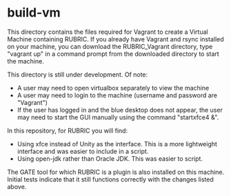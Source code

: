 # build-vm


This directory contains the files required for Vagrant to create a Virtual Machine containing RUBRIC. If you already have Vagrant and rsync installed on your machine, you can download the RUBRIC_Vagrant directory, type "vagrant up" in a command prompt from the downloaded directory to start the machine.

This directory is still under development. Of note:
* A user may need to open virtualbox separately to view the machine
* A user may need to login to the machine (username and password are "Vagrant")
* If the user has logged in and the blue desktop does not appear, the user may need to start the GUI manually using the command "startxfce4 &".


In this repository, for RUBRIC you will find:
* Using xfce instead of Unity as the interface. This is a more lightweight interface and was easier to include in a script.
* Using open-jdk rather than Oracle JDK. This was easier to script. 


The GATE tool for which RUBRIC is a plugin is also installed on this machine. Initial tests indicate that it still functions correctly with the changes listed above.
